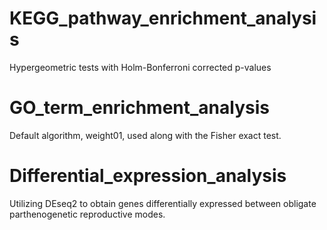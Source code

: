 # KEGG_pathway_enrichment_analysis
Hypergeometric tests with Holm-Bonferroni corrected p-values

# GO_term_enrichment_analysis
Default algorithm, weight01, used along with the Fisher exact test.

# Differential_expression_analysis
Utilizing DEseq2 to obtain genes differentially expressed between obligate parthenogenetic reproductive modes.
